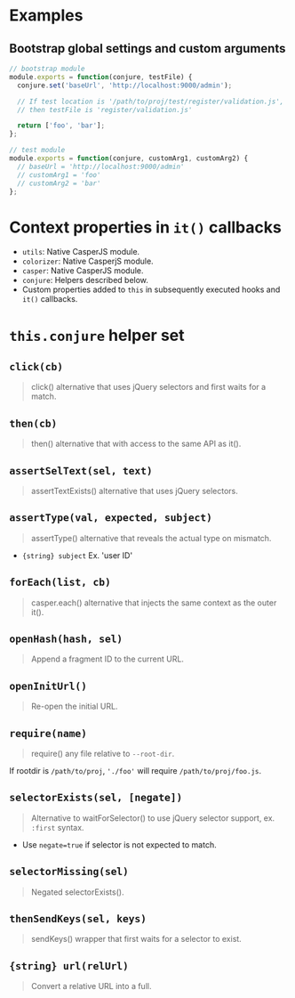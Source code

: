 # Examples

## Bootstrap global settings and custom arguments

```js
// bootstrap module
module.exports = function(conjure, testFile) {
  conjure.set('baseUrl', 'http://localhost:9000/admin');

  // If test location is '/path/to/proj/test/register/validation.js',
  // then testFile is 'register/validation.js'

  return ['foo', 'bar'];
};

// test module
module.exports = function(conjure, customArg1, customArg2) {
  // baseUrl = 'http://localhost:9000/admin'
  // customArg1 = 'foo'
  // customArg2 = 'bar'
};

```

# Context properties in `it()` callbacks

* `utils`: Native CasperJS module.
* `colorizer`: Native CasperjS module.
* `casper`: Native CasperJS module.
* `conjure`: Helpers described below.
* Custom properties added to `this` in subsequently executed hooks and `it()` callbacks.

# `this.conjure` helper set

## `click(cb)`

> click() alternative that uses jQuery selectors and first waits for a match.

## `then(cb)`

> then() alternative that with access to the same API as it().

## `assertSelText(sel, text)`

> assertTextExists() alternative that uses jQuery selectors.

## `assertType(val, expected, subject)`

> assertType() alternative that reveals the actual type on mismatch.

* `{string} subject` Ex. 'user ID'

## `forEach(list, cb)`

> casper.each() alternative that injects the same context as the outer it().

## `openHash(hash, sel)`

> Append a fragment ID to the current URL.

## `openInitUrl()`

> Re-open the initial URL.

## `require(name)`

> require() any file relative to `--root-dir`.

If rootdir is `/path/to/proj`, `'./foo'` will require `/path/to/proj/foo.js`.

## `selectorExists(sel, [negate])`

> Alternative to waitForSelector() to use jQuery selector support, ex. `:first` syntax.

* Use `negate=true` if selector is not expected to match.

## `selectorMissing(sel)`

> Negated selectorExists().

## `thenSendKeys(sel, keys)`

> sendKeys() wrapper that first waits for a selector to exist.

## `{string} url(relUrl)`

> Convert a relative URL into a full.
